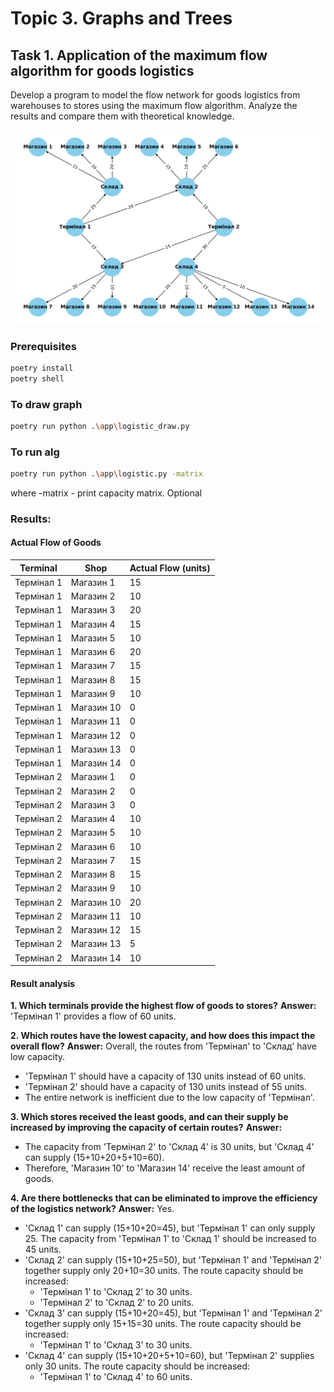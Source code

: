 # Topic 3. Graphs and Trees
## Task 1. Application of the maximum flow algorithm for goods logistics

Develop a program to model the flow network for goods logistics from warehouses to stores using the maximum flow algorithm. Analyze the results and compare them with theoretical knowledge.

![Graph](doc/Figure_1.svg)

### Prerequisites 
```bash
poetry install
poetry shell
```

### To draw graph
```bash
poetry run python .\app\logistic_draw.py
```

### To run alg
```bash
poetry run python .\app\logistic.py -matrix
```
where 
-matrix - print capacity matrix. Optional

### Results:
#### Actual Flow of Goods

| Terminal  | Shop  | Actual Flow (units) |
|-----------|---------|--------------------------|
| Термінал 1 | Магазин 1  | 15  |
| Термінал 1 | Магазин 2  | 10  |
| Термінал 1 | Магазин 3  | 20  |
| Термінал 1 | Магазин 4  | 15  |
| Термінал 1 | Магазин 5  | 10  |
| Термінал 1 | Магазин 6  | 20  |
| Термінал 1 | Магазин 7  | 15  |
| Термінал 1 | Магазин 8  | 15  |
| Термінал 1 | Магазин 9  | 10  |
| Термінал 1 | Магазин 10 | 0   |
| Термінал 1 | Магазин 11 | 0   |
| Термінал 1 | Магазин 12 | 0   |
| Термінал 1 | Магазин 13 | 0   |
| Термінал 1 | Магазин 14 | 0   |
| Термінал 2 | Магазин 1  | 0   |
| Термінал 2 | Магазин 2  | 0   |
| Термінал 2 | Магазин 3  | 0   |
| Термінал 2 | Магазин 4  | 10  |
| Термінал 2 | Магазин 5  | 10  |
| Термінал 2 | Магазин 6  | 10  |
| Термінал 2 | Магазин 7  | 15  |
| Термінал 2 | Магазин 8  | 15  |
| Термінал 2 | Магазин 9  | 10  |
| Термінал 2 | Магазин 10 | 20  |
| Термінал 2 | Магазин 11 | 10  |
| Термінал 2 | Магазин 12 | 15  |
| Термінал 2 | Магазин 13 | 5   |
| Термінал 2 | Магазин 14 | 10  |

#### Result analysis

**1. Which terminals provide the highest flow of goods to stores?**
**Answer:** 'Термінал 1' provides a flow of 60 units.

**2. Which routes have the lowest capacity, and how does this impact the overall flow?**
**Answer:** Overall, the routes from 'Термінал' to 'Склад' have low capacity.
- 'Термінал 1' should have a capacity of 130 units instead of 60 units.
- 'Термінал 2' should have a capacity of 130 units instead of 55 units.
- The entire network is inefficient due to the low capacity of 'Термінал'.

**3. Which stores received the least goods, and can their supply be increased by improving the capacity of certain routes?**
**Answer:**
- The capacity from 'Термінал 2' to 'Склад 4' is 30 units, but 'Склад 4' can supply (15+10+20+5+10=60).
- Therefore, 'Магазин 10' to 'Магазин 14' receive the least amount of goods.

**4. Are there bottlenecks that can be eliminated to improve the efficiency of the logistics network?**
**Answer:** Yes.
- 'Склад 1' can supply (15+10+20=45), but 'Термінал 1' can only supply 25. The capacity from 'Термінал 1' to 'Склад 1' should be increased to 45 units.
- 'Склад 2' can supply (15+10+25=50), but 'Термінал 1' and 'Термінал 2' together supply only 20+10=30 units. The route capacity should be increased:
  - 'Термінал 1' to 'Склад 2' to 30 units.
  - 'Термінал 2' to 'Склад 2' to 20 units.
- 'Склад 3' can supply (15+10+20=45), but 'Термінал 1' and 'Термінал 2' together supply only 15+15=30 units. The route capacity should be increased:
  - 'Термінал 1' to 'Склад 3' to 30 units.
- 'Склад 4' can supply (15+10+20+5+10=60), but 'Термінал 2' supplies only 30 units. The route capacity should be increased:
  - 'Термінал 1' to 'Склад 4' to 60 units.